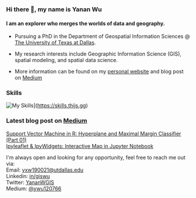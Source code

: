 ### **Hi there 👋, my name is Yanan Wu**
#### **I am an explorer who merges the worlds of data and geography.** 

+ Pursuing a PhD in the Department of Geospatial Information Sciences @ [The University of Texas at Dallas](https://epps.utdallas.edu/about/programs/geospatial-information-sciences/). 

+ My research interests include Geographic Information Science (GIS), spatial modeling, and spatial data science.

+ More information can be found on my [personal website](https://gisynw.com/) and blog post on [Medium](https://ywu120766.medium.com/)

### **Skills**
![My Skills](https://skills.thijs.gg/icons?i=py,r,js,github,git)](https://skills.thijs.gg)

### Latest blog post on [Medium](https://ywu120766.medium.com/)
[Support Vector Machine in R: Hyperplane and Maximal Margin Classifier (Part 01)](https://ywu120766.medium.com/support-vector-machine-in-r-hyperplane-and-maximal-margin-classifier-part-01-21c3f93f751d)<br />
[Ipyleaflet & IpyWidgets: Interactive Map in Jupyter Notebook](https://ywu120766.medium.com/ipyleaflet-ipywidgets-interactive-map-in-jupyter-notebook-a6ba76586cb5)<br />

I'm always open and looking for any opportunity, feel free to reach me out via:<br />
Email: [yxw190021@utdallas.edu](mailto:yxw190021@utdallas.edu)<br />
Linkedin: [in/giswu](https://www.linkedin.com/in/giswu/)<br />
Twitter: [YananWGIS](https://twitter.com/YananWGIS)<br />
Medium: [@ywu120766](medium.com/@ywu120766)








